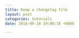 ```yaml
---
title: Keep a changelog file
layout: post
categories: tutorials
date: 2018-09-10 19:00:18 +0000

---
```

